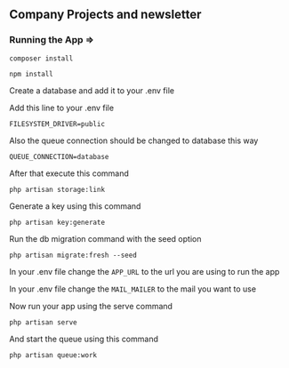  
## Company Projects and newsletter

### Running the App =>

`composer install`

`npm install`
 
Create a database and add it to your .env file

Add this line to your .env file

`FILESYSTEM_DRIVER=public`


Also the queue connection should be changed to database this way

`QUEUE_CONNECTION=database`


After that execute this command

`php artisan storage:link`

Generate a key using this command

`php artisan key:generate`

Run the db migration command with the seed option

`php artisan migrate:fresh --seed`

In your .env file change the `APP_URL` to the url you are using to run the app

In your .env file change the `MAIL_MAILER` to the mail you want to use 

Now run your app using the serve command

`php artisan serve`

And start the queue using this command

`php artisan queue:work`
